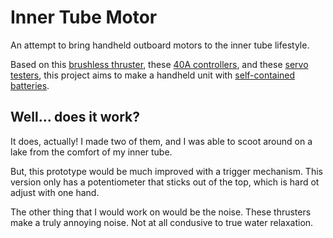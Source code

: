 # Inner Tube Motor

An attempt to bring handheld outboard motors to the inner tube lifestyle.

Based on this [brushless thruster](https://www.amazon.com/gp/product/B09BVFCX4S/), these
[40A controllers](https://www.amazon.com/gp/product/B07Z68FP3W), and these
[servo testers](https://www.amazon.com/gp/product/B088KMG8DQ/), this project aims to make a handheld unit with
[self-contained batteries](https://www.thingiverse.com/thing:6080710).

## Well... does it work?

It does, actually! I made two of them, and I was able to scoot around on a lake from the comfort of my inner tube.

But, this prototype would be much improved with a trigger mechanism. This version only has a potentiometer that sticks
out of the top, which is hard ot adjust with one hand.

The other thing that I would work on would be the noise. These thrusters make a truly annoying noise. Not at all
condusive to true water relaxation.
